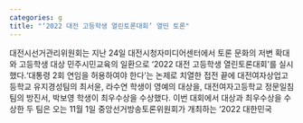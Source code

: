 ```yaml
---
categories: g
title: "‘2022 대전 고등학생 열린토론대회’ 열띤 토론"
---
```

대전시선거관리위원회는 지난 24일 대전시청자미디어센터에서 토론 문화의 저변 확대와 고등학생 대상 민주시민교육의 일환으로 ‘2022 대전 고등학생 열린토론대회’를 실시했다.‘대통령 2회 연임을 허용하여야 한다’는 논제로 치열한 접전 끝에 대전여자상업고등학교 유지경성팀의 최서윤, 라수연 학생이 영예의 대상을, 대전여자고등학교 정문일침팀의 방진서, 박보영 학생이 최우수상을 수상했다.																						이번 대회에서 대상과 최우수상을 수상한 두 팀은 오는 11월 1일 중앙선거방송토론위원회가 개최하는 ‘2022 대한민국